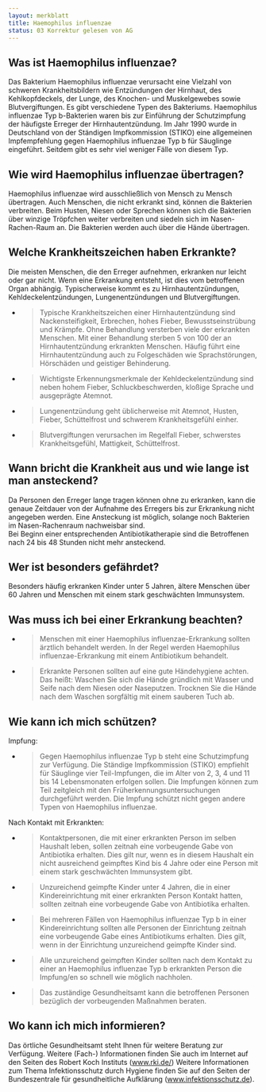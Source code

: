 ```yaml
---
layout: merkblatt
title: Haemophilus influenzae
status: 03 Korrektur gelesen von AG
---
```


 
## Was ist Haemophilus influenzae?

Das Bakterium Haemophilus influenzae verursacht eine Vielzahl von
schweren Krankheitsbildern wie Entzündungen der Hirnhaut, des
Kehlkopfdeckels, der Lunge, des Knochen- und Muskelgewebes sowie
Blutvergiftungen. Es gibt verschiedene Typen des Bakteriums. Haemophilus
influenzae Typ b-Bakterien waren bis zur Einführung der Schutzimpfung
der häufigste Erreger der Hirnhautentzündung. Im Jahr 1990 wurde in
Deutschland von der Ständigen Impfkommission (STIKO) eine allgemeinen
Impfempfehlung gegen Haemophilus influenzae Typ b für Säuglinge
eingeführt. Seitdem gibt es sehr viel weniger Fälle von diesem Typ.

## Wie wird Haemophilus influenzae übertragen?

Haemophilus influenzae wird ausschließlich von Mensch zu Mensch
übertragen. Auch Menschen, die nicht erkrankt sind, können die
Bakterien verbreiten. Beim Husten, Niesen oder Sprechen können sich die
Bakterien über winzige Tröpfchen weiter verbreiten und siedeln sich im
Nasen-Rachen-Raum an. Die Bakterien werden auch über die Hände
übertragen.

## Welche Krankheitszeichen haben Erkrankte?

Die meisten Menschen, die den Erreger aufnehmen, erkranken nur leicht
oder gar nicht. Wenn eine Erkrankung entsteht, ist dies vom betroffenen
Organ abhängig. Typischerweise kommt es zu Hirnhautentzündungen,
Kehldeckelentzündungen, Lungenentzündungen und Blutvergiftungen.

  - > Typische Krankheitszeichen einer Hirnhautentzündung sind
    > Nackensteifigkeit, Erbrechen, hohes Fieber, Bewusstseinstrübung
    > und Krämpfe. Ohne Behandlung versterben viele der erkrankten
    > Menschen. Mit einer Behandlung sterben 5 von 100 der an
    > Hirnhautentzündung erkrankten Menschen. Häufig führt eine
    > Hirnhautentzündung auch zu Folgeschäden wie Sprachstörungen,
    > Hörschäden und geistiger Behinderung.

  - > Wichtigste Erkennungsmerkmale der Kehldeckelentzündung sind neben
    > hohem Fieber, Schluckbeschwerden, kloßige Sprache und ausgeprägte
    > Atemnot.

  - > Lungenentzündung geht üblicherweise mit Atemnot, Husten, Fieber,
    > Schüttelfrost und schwerem Krankheitsgefühl einher.

  - > Blutvergiftungen verursachen im Regelfall Fieber, schwerstes
    > Krankheitsgefühl, Mattigkeit, Schüttelfrost.

## Wann bricht die Krankheit aus und wie lange ist man ansteckend?

Da Personen den Erreger lange tragen können ohne zu erkranken, kann die
genaue Zeitdauer von der Aufnahme des Erregers bis zur Erkrankung nicht
angegeben werden. Eine Ansteckung ist möglich, solange noch Bakterien im
Nasen-Rachenraum nachweisbar sind.  
Bei Beginn einer entsprechenden Antibiotikatherapie sind die Betroffenen
nach 24 bis 48 Stunden nicht mehr ansteckend.

## Wer ist besonders gefährdet?

Besonders häufig erkranken Kinder unter 5 Jahren, ältere Menschen über
60 Jahren und Menschen mit einem stark geschwächten Immunsystem.

## Was muss ich bei einer Erkrankung beachten?

  - > Menschen mit einer Haemophilus influenzae-Erkrankung sollten
    > ärztlich behandelt werden. In der Regel werden Haemophilus
    > influenzae-Erkrankung mit einem Antibiotikum behandelt.

  - > Erkrankte Personen sollten auf eine gute Händehygiene achten. Das
    > heißt: Waschen Sie sich die Hände gründlich mit Wasser und Seife
    > nach dem Niesen oder Naseputzen. Trocknen Sie die Hände nach dem
    > Waschen sorgfältig mit einem sauberen Tuch ab.

## Wie kann ich mich schützen?

Impfung:

  - > Gegen Haemophilus influenzae Typ b steht eine Schutzimpfung zur
    > Verfügung. Die Ständige Impfkommission (STIKO) empfiehlt für
    > Säuglinge vier Teil-Impfungen, die im Alter von 2, 3, 4 und 11
    > bis 14 Lebensmonaten erfolgen sollen. Die Impfungen können zum
    > Teil zeitgleich mit den Früherkennungsuntersuchungen durchgeführt
    > werden. Die Impfung schützt nicht gegen andere Typen von
    > Haemophilus influenzae.

Nach Kontakt mit Erkrankten:

  - > Kontaktpersonen, die mit einer erkrankten Person im selben
    > Haushalt leben, sollen zeitnah eine vorbeugende Gabe von
    > Antibiotika erhalten. Dies gilt nur, wenn es in diesem Haushalt
    > ein nicht ausreichend geimpftes Kind bis 4 Jahre oder eine Person
    > mit einem stark geschwächten Immunsystem gibt.

  - > Unzureichend geimpfte Kinder unter 4 Jahren, die in einer
    > Kindereinrichtung mit einer erkrankten Person Kontakt hatten,
    > sollten zeitnah eine vorbeugende Gabe von Antibiotika erhalten.

  - > Bei mehreren Fällen von Haemophilus influenzae Typ b in einer
    > Kindereinrichtung sollten alle Personen der Einrichtung zeitnah
    > eine vorbeugende Gabe eines Antibiotikums erhalten. Dies gilt,
    > wenn in der Einrichtung unzureichend geimpfte Kinder sind.

  - > Alle unzureichend geimpften Kinder sollten nach dem Kontakt zu
    > einer an Haemophilus influenzae Typ b erkrankten Person die
    > Impfung/en so schnell wie möglich nachholen.

  - > Das zuständige Gesundheitsamt kann die betroffenen Personen
    > bezüglich der vorbeugenden Maßnahmen beraten.

## Wo kann ich mich informieren?

Das örtliche Gesundheitsamt steht Ihnen für weitere Beratung zur
Verfügung. Weitere (Fach-) Informationen finden Sie auch im Internet
auf den Seiten des Robert Koch Instituts (www.rki.de/) Weitere
Informationen zum Thema Infektionsschutz durch Hygiene finden Sie auf
den Seiten der Bundeszentrale für gesundheitliche Aufklärung
(www.infektionsschutz.de).
